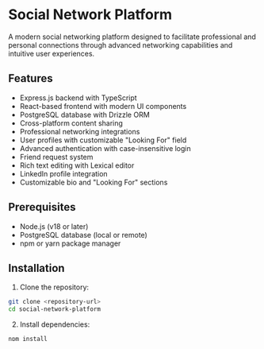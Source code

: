 # Social Network Platform

A modern social networking platform designed to facilitate professional and personal connections through advanced networking capabilities and intuitive user experiences.

## Features

- Express.js backend with TypeScript
- React-based frontend with modern UI components
- PostgreSQL database with Drizzle ORM
- Cross-platform content sharing
- Professional networking integrations
- User profiles with customizable "Looking For" field
- Advanced authentication with case-insensitive login
- Friend request system
- Rich text editing with Lexical editor
- LinkedIn profile integration
- Customizable bio and "Looking For" sections

## Prerequisites

- Node.js (v18 or later)
- PostgreSQL database (local or remote)
- npm or yarn package manager

## Installation

1. Clone the repository:
```bash
git clone <repository-url>
cd social-network-platform
```

2. Install dependencies:
```bash
npm install
```

3. Set up environment variables:
Create a `.env` file in the root directory with:
```env
# For local PostgreSQL
DATABASE_URL=postgresql://<username>:<password>@localhost:5432/<database>

# For remote PostgreSQL (e.g., Neon, Supabase)
DATABASE_URL=postgresql://<username>:<password>@<host>:<port>/<database>?sslmode=require

# Optional: Override default port (5000)
PORT=3000
```

4. Push the database schema:
```bash
npm run db:push
```

5. Start the development server:
```bash
# Using default port (5000)
npm run dev

# Using custom port
PORT=3000 npm run dev
```

The application will be available at `http://localhost:<PORT>`.

## Connecting to Remote Databases

### Using Neon Database

1. Create a database on [Neon](https://neon.tech)
2. Get your connection string from the Neon dashboard
3. Add the connection string to your `.env` file:
```env
DATABASE_URL=postgresql://<username>:<password>@<host>/<database>?sslmode=require
```

### Common Database Issues

1. SSL Mode: When using remote databases, ensure `sslmode=require` is added to the connection string
2. Port Conflicts: If port 5000 is in use:
   - Use the PORT environment variable: `PORT=3000 npm run dev`
   - Check for and terminate any existing processes using the port:
     ```bash
     # Find process using port 5000
     lsof -i :5000
     # Kill the process
     kill -9 <PID>
     ```

## Development

- Frontend code is in the `client/src` directory
- Backend code is in the `server` directory
- Database schema is in `db/schema.ts`

### Key Directories

```
├── client/
│   ├── src/
│   │   ├── components/    # React components
│   │   ├── hooks/        # Custom React hooks
│   │   ├── lib/          # Utility functions
│   │   └── pages/        # Page components
├── server/               # Backend Express.js code
├── db/                   # Database schema and config
└── public/              # Static assets
```

### Available Scripts

- `npm run dev` - Start development server
- `npm run build` - Build for production
- `npm run start` - Start production server
- `npm run db:push` - Push database schema changes

## Database Schema

The application uses PostgreSQL with Drizzle ORM. Key tables include:

- `users` - User accounts and profiles
  - Basic info (username, password)
  - Professional info (bio, LinkedIn URL)
  - Preferences ("Looking For" field)
- `posts` - User posts and content
- `friends` - Friend relationships and requests
- `postMentions` - Post mentions and tags

## Authentication

The platform uses session-based authentication with Passport.js. Features include:

- Secure password hashing with scrypt
- Session management
- Case-insensitive username matching
- Remember me functionality

## Friend Request System

The application includes a comprehensive friend request system:
- Send friend requests
- Accept/manage incoming requests
- View friend list
- Real-time notifications for new requests

## Professional Features

- LinkedIn profile integration
- Customizable "Looking For" field for networking intentions
- Professional bio section
- User discovery and networking

## Contributing

1. Fork the repository
2. Create a feature branch
3. Commit your changes
4. Push to the branch
5. Open a Pull Request

## License

MIT License. See LICENSE file for details.